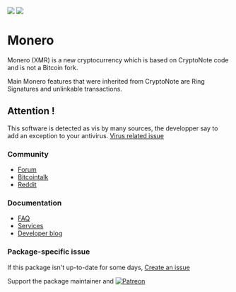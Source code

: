 [![](https://img.shields.io/chocolatey/v/monero?color=green&label=monero)](https://chocolatey.org/packages/monero) [![](https://img.shields.io/chocolatey/dt/monero)](https://chocolatey.org/packages/monero)

# Monero
Monero (XMR) is a new cryptocurrency which is based on CryptoNote code and is not a Bitcoin fork.

Main Monero features that were inherited from CryptoNote are Ring Signatures and unlinkable transactions.

## Attention ! 
This software is detected as vis by many sources, the developper say to add an exception to your antivirus.
[Virus related issue](https://www.getmonero.org/get-started/faq/#antivirus)

### Community
* [Forum](https://forum.getmonero.org/)
* [Bitcointalk](https://bitcointalk.org/index.php?topic=583449.0)
* [Reddit](http://www.reddit.com/r/monero)

### Documentation
* [FAQ](http://monero.org/faq/)
* [Services](http://monero.org/services/)
* [Developer blog](https://getmonero.org/blog/)

### Package-specific issue
If this package isn't up-to-date for some days, [Create an issue](https://github.com/tunisiano187/Chocolatey-packages/issues/new/choose)

Support the package maintainer and [![Patreon](https://cdn.jsdelivr.net/gh/tunisiano187/Chocolatey-packages@d15c4e19c709e7148588d4523ffc6dd3cd3c7e5e/icons/patreon.png)](https://www.patreon.com/tunisiano)
